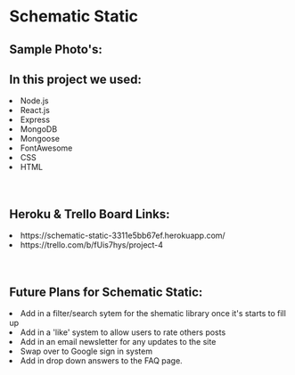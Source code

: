 <h1>
     Schematic Static &nbsp;
    <i class="fa-solid fa-cloud-bolt fa-flip-horizontal"></i>
</h1>


<h2>Sample Photo's:</h2>





<h2>In this project we used:</h2>
<li>Node.js</li>
<li>React.js</li>
<li>Express</li>
<li>MongoDB</li>
<li>Mongoose</li>
<li>FontAwesome</li>
<li>CSS</li>
<li>HTML</li>
<br></br>



<h2>Heroku & Trello Board Links:</h2>
<li>
https://schematic-static-3311e5bb67ef.herokuapp.com/
</li>
<li>
https://trello.com/b/fUis7hys/project-4
</li>
<br></br>



<h2>Future Plans for Schematic Static:</h2>

<li>Add in a filter/search sytem for the shematic library once it's starts to fill up</li>
<li>Add in a 'like' system to allow users to rate others posts</li>
<li>Add in an email newsletter for any updates to the site</li>
<li>Swap over to Google sign in system</li>
<li>Add in drop down answers to the FAQ page.</li>



